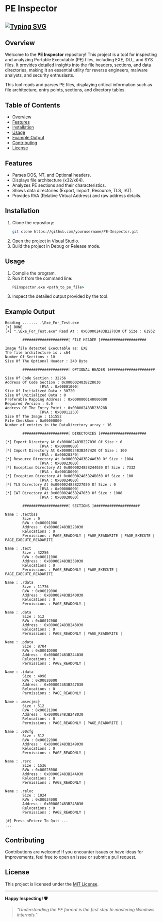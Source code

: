 # PE Inspector

## [![Typing SVG](https://readme-typing-svg.demolab.com?font=JetBrains+Mono&weight=2000&pause=1000&width=435&lines=Welcome+to+PE+Inspector+Repo!!!;Analyze+PE+files+like+a+pro;Understand+EXE+and+DLL+structures;Your+gateway+to+PE+internals)](https://git.io/typing-svg)

## Overview

Welcome to the **PE Inspector** repository! This project is a tool for inspecting and analyzing Portable Executable (PE) files, including EXE, DLL, and SYS files. It provides detailed insights into the file headers, sections, and data directories, making it an essential utility for reverse engineers, malware analysts, and security enthusiasts.

This tool reads and parses PE files, displaying critical information such as file architecture, entry points, sections, and directory tables.

## Table of Contents

- [Overview](#overview)
- [Features](#features)
- [Installation](#installation)
- [Usage](#usage)
- [Example Output](#example-output)
- [Contributing](#contributing)
- [License](#license)

## Features

- Parses DOS, NT, and Optional headers.
- Displays file architecture (x32/x64).
- Analyzes PE sections and their characteristics.
- Shows data directories (Export, Import, Resource, TLS, IAT).
- Provides RVA (Relative Virtual Address) and raw address details.

## Installation

1. Clone the repository:
   ```bash
   git clone https://github.com/yourusername/PE-Inspector.git
   ```
2. Open the project in Visual Studio.
3. Build the project in Debug or Release mode.

## Usage

1. Compile the program.
2. Run it from the command line:
   ```cmd
   PEInspector.exe <path_to_pe_file>
   ```
3. Inspect the detailed output provided by the tool.

## Example Output

```
Reading ....... .\Exe_For_Test.exe
[+] DONE
[+] ".\Exe_For_Test.exe" Read At : 0x000002483B227030 Of Size : 61952

        #####################[ FILE HEADER ]#####################

Image file detected Executable as: EXE
The file architecture is : x64
Number Of Sections : 10
Size Of The Optional Header : 240 Byte

        #####################[ OPTIONAL HEADER ]#####################

Size Of Code Section : 32256
Address Of Code Section : 0x000002483B228030
                [RVA : 0x00001000]
Size Of Initialized Data : 30720
Size Of Unitialized Data : 0
Preferable Mapping Address : 0x0000000140000000
Required Version : 6.0
Address Of The Entry Point : 0x000002483B23828D
                [RVA : 0x0001125D]
Size Of The Image : 151552
File CheckSum : 0x00000000
Number of entries in the DataDirectory array : 16

        #####################[ DIRECTORIES ]#####################

[*] Export Directory At 0x000002483B227030 Of Size : 0
                [RVA : 0x00000000]
[*] Import Directory At 0x000002483B247420 Of Size : 100
                [RVA : 0x000203F0]
[*] Resource Directory At 0x000002483B24A030 Of Size : 1084
                [RVA : 0x00023000]
[*] Exception Directory At 0x000002483B244030 Of Size : 7332
                [RVA : 0x0001D000]
[*] Exception Directory At 0x000002483B24B030 Of Size : 100
                [RVA : 0x00024000]
[*] TLS Directory At 0x000002483B227030 Of Size : 0
                [RVA : 0x00000000]
[*] IAT Directory At 0x000002483B247030 Of Size : 1008
                [RVA : 0x00020000]

        #####################[ SECTIONS ]#####################

Name : .textbss
        Size : 0
        RVA : 0x00001000
        Address : 0x000002483B228030
        Relocations : 0
        Permissions : PAGE_READONLY | PAGE_READWRITE | PAGE_EXECUTE | PAGE_EXECUTE_READWRITE

Name : .text
        Size : 32256
        RVA : 0x00011000
        Address : 0x000002483B238030
        Relocations : 0
        Permissions : PAGE_READONLY | PAGE_EXECUTE | PAGE_EXECUTE_READWRITE

Name : .rdata
        Size : 11776
        RVA : 0x00019000
        Address : 0x000002483B240030
        Relocations : 0
        Permissions : PAGE_READONLY |

Name : .data
        Size : 512
        RVA : 0x0001C000
        Address : 0x000002483B243030
        Relocations : 0
        Permissions : PAGE_READONLY | PAGE_READWRITE |

Name : .pdata
        Size : 8704
        RVA : 0x0001D000
        Address : 0x000002483B244030
        Relocations : 0
        Permissions : PAGE_READONLY |

Name : .idata
        Size : 4096
        RVA : 0x00020000
        Address : 0x000002483B247030
        Relocations : 0
        Permissions : PAGE_READONLY |

Name : .msvcjmc├
        Size : 512
        RVA : 0x00021000
        Address : 0x000002483B248030
        Relocations : 0
        Permissions : PAGE_READONLY | PAGE_READWRITE |

Name : .00cfg
        Size : 512
        RVA : 0x00022000
        Address : 0x000002483B249030
        Relocations : 0
        Permissions : PAGE_READONLY |

Name : .rsrc
        Size : 1536
        RVA : 0x00023000
        Address : 0x000002483B24A030
        Relocations : 0
        Permissions : PAGE_READONLY |

Name : .reloc
        Size : 1024
        RVA : 0x00024000
        Address : 0x000002483B24B030
        Relocations : 0
        Permissions : PAGE_READONLY |

[#] Press <Enter> To Quit ...
...
```

## Contributing

Contributions are welcome! If you encounter issues or have ideas for improvements, feel free to open an issue or submit a pull request.

## License

This project is licensed under the [MIT License](LICENSE).

---
**Happy Inspecting! 🛡️**

> *"Understanding the PE format is the first step to mastering Windows internals."*
